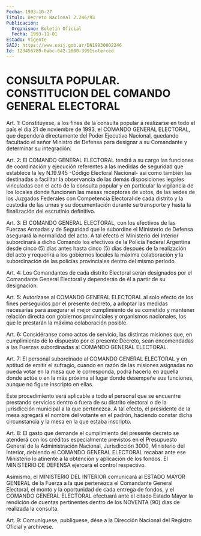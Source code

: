 ```yaml
---
Fecha: 1993-10-27
Título: Decreto Nacional 2.246/93
Publicación:
  Organismo: Boletín Oficial
  Fecha: 1993-11-01
Estado: Vigente
SAIJ: https://www.saij.gob.ar/DN19930002246
Id: 123456789-0abc-642-2000-3991soterced
---
```

# CONSULTA   POPULAR.  CONSTITUCION  DEL  COMANDO  GENERAL  ELECTORAL

<a id="1"></a>
Art.  1:  Constitúyese,  a  los fines de la consulta popular a realizarse en todo el país el día  21  de  noviembre  de  1993,  el COMANDO  GENERAL  ELECTORAL,  que  dependerá directamente del Poder Ejecutivo  Nacional,  quedando  facultado   el  señor  Ministro  de Defensa para designar a su Comandante y determinar  su integración.

<a id="2"></a>
Art.  2:  El  COMANDO  GENERAL ELECTORAL tendrá a su cargo las funciones de coordinación y ejecución  referentes  a las medidas de seguridad    que   establece  la  ley  N.19.945  -Código  Electoral Nacional-  así  como    también   las  destinadas  a  facilitar  la observancia de las demás disposiciones  legales  vinculadas  con el acto  de  la  consulta popular y en particular la vigilancia de los locales donde funcionen  las  mesas  receptoras  de  votos,  de las sedes  de  los Juzgados Federales con Competencia Electoral de cada distrito y la  custodia  de las urnas y su documentación durante su transporte  y  hasta  la finalización  del  escrutinio  definitivo.

<a id="3"></a>
Art. 3: El COMANDO GENERAL ELECTORAL, con los efectivos de las Fuerzas  Armadas  y  de Seguridad que le subordine el Ministerio de Defensa  asegurará  la  normalidad   del  acto.  A  tal  efecto  el Ministerio del Interior subordinará a  dicho  Comando los efectivos de la Policía Federal Argentina desde cinco (5)  días  antes  hasta cinco  (5)  días  después  de la realización del acto y requerirá a los gobiernos locales la máxima  colaboración y la subordinación de las policías provinciales dentro del mismo período.

<a id="4"></a>
Art.  4:  Los  Comandantes  de  cada  distrito Electoral serán designados por el Comandante General Electoral  y  dependerán de él a partir de su designación.

<a id="5"></a>
Art. 5: Autorízase al COMANDO GENERAL ELECTORAL al solo efecto de los  fines  perseguidos  por  el presente decreto, a adoptar las medidas  necesarias  para  asegurar el  mejor  cumplimiento  de  su cometido y mantener relación  directa  con gobiernos provinciales y organismos nacionales, los que le prestarán  la máxima colaboración posible.

<a id="6"></a>
Art.  6:  Considéranse  como  actos de servicio, las distintas misiones  que,  en cumplimiento de lo  dispuesto  por  el  presente Decreto, sean encomendadas  a  las  Fuerzas subordinadas al COMANDO GENERAL ELECTORAL.

<a id="7"></a>
Art. 7: El personal subordinado al COMANDO GENERAL ELECTORAL y en aptitud  de  emitir el sufragio, cuando en razón de las misiones asignadas no pueda  votar  en  la  mesa  que  le corresponda, podrá hacerlo en aquella donde actúe o en la más próxima  al  lugar donde desempeñe sus funciones, aunque no figure inscripto en ellas.

Este  procedimiento  será  aplicable  a  todo  el  personal que se encuentre  prestando  servicios  dentro  o  fuera  de  su  distrito electoral  o  de  la jurisdicción municipal a la que pertenezca.  A tal  efecto, el presidente  de  la  mesa  agregará  el  nombre  del votante  en  el  padrón,  haciendo constar dicha circunstancia y la mesa en la que estaba inscripto.

<a id="8"></a>
Art.  8:  El  gasto  que  demande el cumplimiento del presente decreto se atenderá con los créditos  especialmente previstos en el Presupuesto  General  de la Administración  Nacional,  Jurisdicción 3000,  Ministerio  del  Interior,    debiendo  el  COMANDO  GENERAL ELECTORAL recabar ante ese Ministerio  lo atinente a la obtención y aplicación  de los fondos. El MINISTERIO  DE  DEFENSA  ejercerá  el control respectivo.

Asimismo, el  MINISTERIO  DEL  INTERIOR comunicará al ESTADO MAYOR GENERAL  de  la Fuerza a la que pertenezca  el  Comandante  General Electoral, el  monto  y la oportunidad de cada entrega de fondos, y el COMANDO GENERAL ELECTORAL  efectuará ante el citado Estado Mayor la rendición de cuentas pertinentes  dentro  de  los  NOVENTA  (90) días de realizada la consulta.

<a id="9"></a>
Art.  9: Comuníquese, publíquese, dése a la Dirección Nacional del Registro Oficial y archívese.